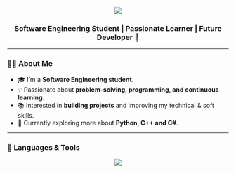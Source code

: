 <!-- Banner -->
<p align="center">
  <img src="https://capsule-render.vercel.app/api?type=waving&color=0:ff69b4,100:9370db&height=200&section=header&text=Hi%20I'm%20Salma%20Wael%20✨&fontSize=40&fontColor=ffffff&animation=fadeIn&fontAlignY=35" />
</p>

<h3 align="center">Software Engineering Student | Passionate Learner | Future Developer 🚀</h3>

---

<!-- About Me -->
### 👩‍💻 About Me
- 🎓 I’m a **Software Engineering student**.  
- 💡 Passionate about **problem-solving, programming, and continuous learning**.  
- 📚 Interested in **building projects** and improving my technical & soft skills.  
- 🌱 Currently exploring more about **Python, C++ and C#**.  

---

<!-- Languages & Tools -->
### 🚀 Languages & Tools
<p align="center">
  <img src="https://img.shields.io/badge/-Python-000?&logo=Python" />
  <img src="https://img.shields.io/badge/-C++-
